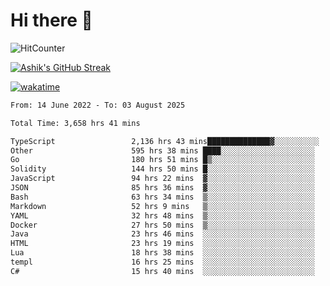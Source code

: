 # Hi there 👋

![HitCounter](https://hits.seeyoufarm.com/api/count/incr/badge.svg?url=https%3A%2F%2Fgithub.com%2Fashrhmn1212%2Fhit-counter)

<!-- ![Contribution Graph](https://github-readme-activity-graph.cyclic.app/graph?username=ashrhmn) -->


<!-- [![Top Langs](https://github-readme-stats.vercel.app/api/top-langs/?username=ashrhmn&layout=compact&theme=synthwave&langs_count=10&card_width=445)](https://github.com/anuraghazra/github-readme-stats) -->

[![Ashik's GitHub Streak](https://github-readme-streak-stats.herokuapp.com/?user=ashrhmn&theme=blood&fire=DD7F1C&background=151515&dates=9f9f9f&border=DD2727)](https://git.io/streak-stats)

<!-- ![Ashik's GitHub stats](https://github-readme-stats.vercel.app/api/?username=ashrhmn&show_icons=true&title_color=fff&icon_color=79ff97&text_color=9f9f9f&bg_color=151515) -->

[![wakatime](https://wakatime.com/badge/user/3df86613-ba63-4631-8e65-0ff18e7becad.svg)](https://wakatime.com/@3df86613-ba63-4631-8e65-0ff18e7becad)

<!--START_SECTION:waka-->

```txt
From: 14 June 2022 - To: 03 August 2025

Total Time: 3,658 hrs 41 mins

TypeScript                 2,136 hrs 43 mins██████████████▓░░░░░░░░░░   58.41 %
Other                      595 hrs 38 mins ████░░░░░░░░░░░░░░░░░░░░░   16.28 %
Go                         180 hrs 51 mins █▒░░░░░░░░░░░░░░░░░░░░░░░   04.94 %
Solidity                   144 hrs 50 mins █░░░░░░░░░░░░░░░░░░░░░░░░   03.96 %
JavaScript                 94 hrs 22 mins  ▓░░░░░░░░░░░░░░░░░░░░░░░░   02.58 %
JSON                       85 hrs 36 mins  ▓░░░░░░░░░░░░░░░░░░░░░░░░   02.34 %
Bash                       63 hrs 34 mins  ▒░░░░░░░░░░░░░░░░░░░░░░░░   01.74 %
Markdown                   52 hrs 9 mins   ▒░░░░░░░░░░░░░░░░░░░░░░░░   01.43 %
YAML                       32 hrs 48 mins  ▒░░░░░░░░░░░░░░░░░░░░░░░░   00.90 %
Docker                     27 hrs 50 mins  ▒░░░░░░░░░░░░░░░░░░░░░░░░   00.76 %
Java                       23 hrs 46 mins  ░░░░░░░░░░░░░░░░░░░░░░░░░   00.65 %
HTML                       23 hrs 19 mins  ░░░░░░░░░░░░░░░░░░░░░░░░░   00.64 %
Lua                        18 hrs 38 mins  ░░░░░░░░░░░░░░░░░░░░░░░░░   00.51 %
templ                      16 hrs 25 mins  ░░░░░░░░░░░░░░░░░░░░░░░░░   00.45 %
C#                         15 hrs 40 mins  ░░░░░░░░░░░░░░░░░░░░░░░░░   00.43 %
```

<!--END_SECTION:waka-->


<!--### Most Used Languages 
<img src="https://wakatime.com/share/@ashrhmn/24ecb986-5bf8-4607-af7f-0aab08908d8c.png" />

### Favourite Tools
<img src="https://wakatime.com/share/@ashrhmn/f4e08015-f3bc-460a-9228-95a3ba11c604.png" />-->

